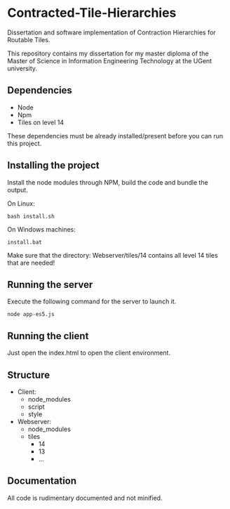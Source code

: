 # Contracted-Tile-Hierarchies
Dissertation and software implementation of Contraction Hierarchies for Routable Tiles.

This repository contains my dissertation for my master diploma of the Master of Science in Information Engineering Technology at the UGent university.

## Dependencies

- Node
- Npm
- Tiles on level 14

These dependencies must be already installed/present before you can run this project.

## Installing the project

Install the node modules through NPM, build the code and bundle the output.

On Linux:

```
bash install.sh
```

On Windows machines:

```
install.bat
```

Make sure that the directory: Webserver/tiles/14 contains all level 14 tiles that are needed! 

## Running the server

Execute the following command for the server to launch it.

```
node app-es5.js
```

## Running the client

Just open the index.html to open the client environment.

## Structure

- Client:
    * node_modules
    * script
    * style
- Webserver:
    * node_modules
    * tiles
        - 14
        - 13
        - ...

## Documentation

All code is rudimentary documented and not minified.

